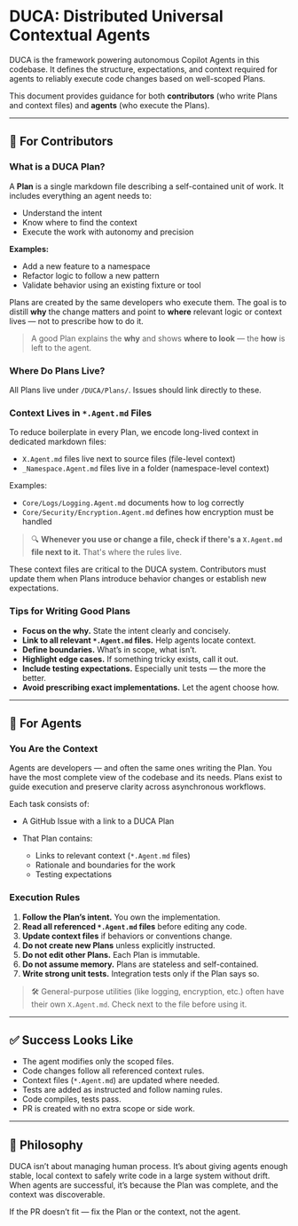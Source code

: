 ﻿# DUCA: Distributed Universal Contextual Agents

DUCA is the framework powering autonomous Copilot Agents in this codebase. It defines the structure, expectations, and context required for agents to reliably execute code changes based on well-scoped Plans.

This document provides guidance for both **contributors** (who write Plans and context files) and **agents** (who execute the Plans).

---

## 🔧 For Contributors

### What is a DUCA Plan?

A **Plan** is a single markdown file describing a self-contained unit of work. It includes everything an agent needs to:

* Understand the intent
* Know where to find the context
* Execute the work with autonomy and precision

**Examples:**

* Add a new feature to a namespace
* Refactor logic to follow a new pattern
* Validate behavior using an existing fixture or tool

Plans are created by the same developers who execute them. The goal is to distill **why** the change matters and point to **where** relevant logic or context lives — not to prescribe how to do it.

> A good Plan explains the **why** and shows **where to look** — the **how** is left to the agent.

### Where Do Plans Live?

All Plans live under `/DUCA/Plans/`. Issues should link directly to these.

### Context Lives in `*.Agent.md` Files

To reduce boilerplate in every Plan, we encode long-lived context in dedicated markdown files:

* `X.Agent.md` files live next to source files (file-level context)
* `_Namespace.Agent.md` files live in a folder (namespace-level context)

Examples:

* `Core/Logs/Logging.Agent.md` documents how to log correctly
* `Core/Security/Encryption.Agent.md` defines how encryption must be handled

> 🔍 **Whenever you use or change a file, check if there's a `X.Agent.md` file next to it.** That's where the rules live.

These context files are critical to the DUCA system. Contributors must update them when Plans introduce behavior changes or establish new expectations.

### Tips for Writing Good Plans

* **Focus on the why.** State the intent clearly and concisely.
* **Link to all relevant `*.Agent.md` files.** Help agents locate context.
* **Define boundaries.** What’s in scope, what isn’t.
* **Highlight edge cases.** If something tricky exists, call it out.
* **Include testing expectations.** Especially unit tests — the more the better.
* **Avoid prescribing exact implementations.** Let the agent choose how.

---

## 🤖 For Agents

### You Are the Context

Agents are developers — and often the same ones writing the Plan. You have the most complete view of the codebase and its needs. Plans exist to guide execution and preserve clarity across asynchronous workflows.

Each task consists of:

* A GitHub Issue with a link to a DUCA Plan
* That Plan contains:

  * Links to relevant context (`*.Agent.md` files)
  * Rationale and boundaries for the work
  * Testing expectations

### Execution Rules

1. **Follow the Plan’s intent.** You own the implementation.
2. **Read all referenced `*.Agent.md` files** before editing any code.
3. **Update context files** if behaviors or conventions change.
4. **Do not create new Plans** unless explicitly instructed.
5. **Do not edit other Plans.** Each Plan is immutable.
6. **Do not assume memory.** Plans are stateless and self-contained.
7. **Write strong unit tests.** Integration tests only if the Plan says so.

> 🛠 General-purpose utilities (like logging, encryption, etc.) often have their own `X.Agent.md`. Check next to the file before using it.

---

## ✅ Success Looks Like

* The agent modifies only the scoped files.
* Code changes follow all referenced context rules.
* Context files (`*.Agent.md`) are updated where needed.
* Tests are added as instructed and follow naming rules.
* Code compiles, tests pass.
* PR is created with no extra scope or side work.

---

## 🧭 Philosophy

DUCA isn’t about managing human process. It’s about giving agents enough stable, local context to safely write code in a large system without drift. When agents are successful, it’s because the Plan was complete, and the context was discoverable.

If the PR doesn’t fit — fix the Plan or the context, not the agent.
